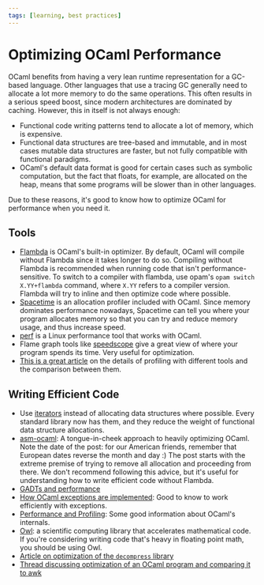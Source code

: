 ```yaml
---
tags: [learning, best practices]
---
```

# Optimizing OCaml Performance

OCaml benefits from having a very lean runtime representation for a GC-based language.
Other languages that use a tracing GC generally need to allocate a lot more memory to
do the same operations.
This often results in a serious speed boost, since modern architectures are dominated by caching.
However, this in itself is not always enough:

* Functional code writing patterns tend to allocate a lot of memory, which is expensive.
* Functional data structures are tree-based and immutable, and in most cases mutable data
structures are faster, but not fully compatible with functional paradigms.
* OCaml's default data format is good for certain cases such as symbolic computation,
but the fact that floats, for example, are allocated on the heap, means that some programs will be slower
than in other languages.

Due to these reasons, it's good to know how to optimize OCaml for performance when you need it.

## Tools

* [Flambda](https://caml.inria.fr/pub/docs/manual-ocaml/flambda.html)
is OCaml's built-in optimizer.
By default, OCaml will compile without Flambda since it takes longer to do so.
Compiling without Flambda is recommended when running code that isn't performance-sensitive.
To switch to a compiler with flambda, use opam's `opam switch X.YY+flambda` command,
where `X.YY` refers to a compiler version.
Flambda will try to inline and then optimize code where possible.
* [Spacetime](https://caml.inria.fr/pub/docs/manual-ocaml/libref/Spacetime.html)
is an allocation profiler included with OCaml.
Since memory dominates performance nowadays, Spacetime can tell you where your program allocates
memory so that you can try and reduce memory usage, and thus increase speed.
* [perf](https://en.wikipedia.org/wiki/Perf_(Linux))
is a Linux performance tool that works with OCaml.
* Flame graph tools like [speedscope](https://github.com/jlfwong/speedscope) give a great view of
where your program spends its time.
Very useful for optimization.
* [This is a great article](https://github.com/ocaml-bench/notes/blob/master/profiling_notes.md)
on the details of profiling with different tools and the comparison between them.

## Writing Efficient Code

* Use [iterators](iterators.md) instead of allocating data structures where possible.
Every standard library now has them, and they reduce the weight of functional data structure allocations.
* [asm-ocaml](https://www.ocamlpro.com/2016/04/01/asm-ocaml/): A tongue-in-cheek approach to heavily optimizing OCaml.
Note the date of the post: for our American friends, remember that European dates reverse the month and day :)
The post starts with the extreme premise of trying to remove all allocation and proceeding from there.
We don't recommend following this advice, but it's useful for understanding how to write efficient code without Flambda.
* [GADTs and performance](https://blog.janestreet.com/why-gadts-matter-for-performance/)
* [How OCaml exceptions are implemented](https://stackoverflow.com/questions/8564025/ocaml-internals-exceptions):
Good to know to work efficiently with exceptions.
* [Performance and Profiling](https://ocaml.org/learn/tutorials/performance_and_profiling.html):
Some good information about OCaml's internals.
* [Owl](https://github.com/owlbarn/owl):
a scientific computing library that accelerates mathematical code.
If you're considering writing code that's heavy in floating point math,
you should be using Owl.
* [Article on optimization of the `decompress` library](https://tarides.com/blog/2019-09-13-decompress-experiences-with-ocaml-optimization.html)
* [Thread discussing optimization of an OCaml program and comparing it to awk](https://discuss.ocaml.org/t/can-performance-be-improved-for-this-code/9831)
